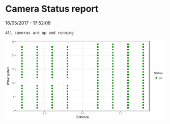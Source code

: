 Camera Status report
================
16/05/2017 - 17:52:08

    All cameras are up and running

![](camreport_files/figure-markdown_github/unnamed-chunk-2-1.png)
